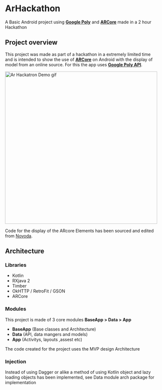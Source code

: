 
# ArHackathon  
A Basic Android project using [**Google Poly**](https://poly.google.com/) and [**ARCore**](https://developers.google.com/ar/discover/) made in a 2 hour Hackathon


## Project overview

This project was made as part of a hackathon in a extremely limited time and is intended to show the  use of [**ARCore**](https://developers.google.com/ar/discover/) on Android with the display of model from an online source. For this the app uses [**Google Poly API**](https://developers.google.com/poly/develop/api).

<img src="demo/demo_arhackathon.gif" height="500" alt="Ar Hackatron Demo gif"/>

Code for the display of the ARcore Elements has been sourced and edited from [Novoda](https://github.com/novoda/spikes).

## Architecture
### Libraries
- Kotlin
- RXjava 2 
- Timber
- OkHTTP / RetroFit / GSON
- ARCore

### Modules
This project is made of 3 core modules **BaseApp > Data > App**
- **BaseApp** 			(Base classes and Architecture)
- **Data** 				(API, data mangers and models)
- **App** 					(Activitys, layouts ,assest etc)

The code created for the project uses the MVP design Architecture

### Injection
Instead of using Dagger or alike a method of using Kotlin object and lazy loading objects has been implemented, see Data module arch package for implementation 

